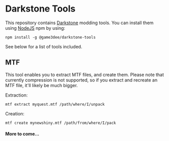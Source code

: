 # Darkstone Tools

This repository contains [Darkstone](https://wikipedia.org/wiki/Darkstone) modding tools. You can install them using [NodeJS](https://nodejs.org) npm by using:

    npm install -g @game3dee/darkstone-tools

See below for a list of tools included.

## MTF

This tool enables you to extract MTF files, and create them. Please note that currently compression is not supported, so if you extract and recreate an MTF file, it'll likely be much bigger.

Extraction:

    mtf extract myquest.mtf /path/where/I/unpack

Creation:

    mtf create mynewshiny.mtf /path/from/where/I/pack

#### More to come...

